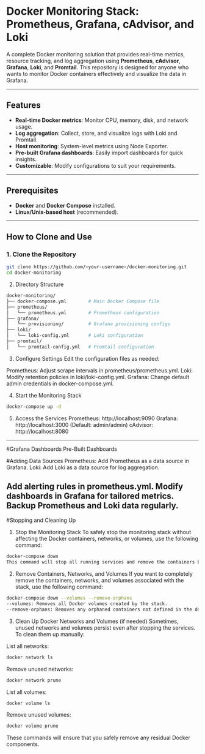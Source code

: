 # Docker Monitoring Stack: Prometheus, Grafana, cAdvisor, and Loki

A complete Docker monitoring solution that provides real-time metrics, resource tracking, and log aggregation using **Prometheus**, **cAdvisor**, **Grafana**, **Loki**, and **Promtail**. This repository is designed for anyone who wants to monitor Docker containers effectively and visualize the data in Grafana.

---

## Features

- **Real-time Docker metrics**: Monitor CPU, memory, disk, and network usage.
- **Log aggregation**: Collect, store, and visualize logs with Loki and Promtail.
- **Host monitoring**: System-level metrics using Node Exporter.
- **Pre-built Grafana dashboards**: Easily import dashboards for quick insights.
- **Customizable**: Modify configurations to suit your requirements.

---

## Prerequisites

- **Docker** and **Docker Compose** installed.
- **Linux/Unix-based host** (recommended).

---

## How to Clone and Use

### 1. Clone the Repository

```bash
git clone https://github.com/<your-username>/docker-monitoring.git
cd docker-monitoring

```

2. Directory Structure

```bash
docker-monitoring/
├── docker-compose.yml        # Main Docker Compose file
├── prometheus/
│   └── prometheus.yml        # Prometheus configuration
├── grafana/
│   └── provisioning/         # Grafana provisioning configs
├── loki/
│   └── loki-config.yml       # Loki configuration
├── promtail/
│   └── promtail-config.yml   # Promtail configuration
```
3. Configure Settings
Edit the configuration files as needed:

Prometheus: Adjust scrape intervals in prometheus/prometheus.yml.
Loki: Modify retention policies in loki/loki-config.yml.
Grafana: Change default admin credentials in docker-compose.yml.

4. Start the Monitoring Stack
```bash
docker-compose up -d
```

5. Access the Services
Prometheus: http://localhost:9090
Grafana: http://localhost:3000 (Default: admin/admin)
cAdvisor: http://localhost:8080
---
#Grafana Dashboards
Pre-Built Dashboards

#Adding Data Sources
Prometheus: Add Prometheus as a data source in Grafana.
Loki: Add Loki as a data source for log aggregation.

Add alerting rules in prometheus.yml.
Modify dashboards in Grafana for tailored metrics.
Backup Prometheus and Loki data regularly.
---
#Stopping and Cleaning Up
1. Stop the Monitoring Stack
To safely stop the monitoring stack without affecting the Docker containers, networks, or volumes, use the following command:

```bash
docker-compose down
This command will stop all running services and remove the containers but will keep the volumes and networks intact.
```

2. Remove Containers, Networks, and Volumes
If you want to completely remove the containers, networks, and volumes associated with the stack, use the following command:

```bash
docker-compose down --volumes --remove-orphans
--volumes: Removes all Docker volumes created by the stack.
--remove-orphans: Removes any orphaned containers not defined in the docker-compose.yml file.
```

3. Clean Up Docker Networks and Volumes (if needed)
Sometimes, unused networks and volumes persist even after stopping the services. To clean them up manually:

List all networks:
```bash
docker network ls
```
Remove unused networks:
```bash
docker network prune
```

List all volumes:
```bash
docker volume ls
```
Remove unused volumes:
```bash
docker volume prune
```
These commands will ensure that you safely remove any residual Docker components.

